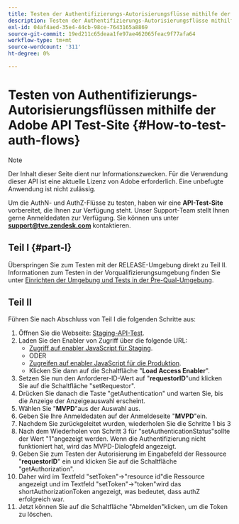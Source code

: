 ```yaml
---
title: Testen der Authentifizierungs-Autorisierungsflüsse mithilfe der Adobe API-Test-Site
description: Testen der Authentifizierungs-Autorisierungsflüsse mithilfe der Adobe API-Test-Site
exl-id: 04af4aed-35e4-44cb-98ce-7643165a8869
source-git-commit: 19ed211c65deaa1fe97ae462065feac9f77afa64
workflow-type: tm+mt
source-wordcount: '311'
ht-degree: 0%

---
```


# Testen von Authentifizierungs-Autorisierungsflüssen mithilfe der Adobe API Test-Site {#How-to-test-auth-flows}

>[!NOTE]
>
>Der Inhalt dieser Seite dient nur Informationszwecken. Für die Verwendung dieser API ist eine aktuelle Lizenz von Adobe erforderlich. Eine unbefugte Anwendung ist nicht zulässig.

Um die AuthN- und AuthZ-Flüsse zu testen, haben wir eine **API-Test-Site** vorbereitet, die Ihnen zur Verfügung steht. Unser Support-Team stellt Ihnen gerne Anmeldedaten zur Verfügung. Sie können uns unter **support@tve.zendesk.com** kontaktieren.


## Teil I {#part-I}

Überspringen Sie zum Testen mit der RELEASE-Umgebung direkt zu Teil II.  Informationen zum Testen in der Vorqualifizierungsumgebung finden Sie unter [Einrichten der Umgebung und Tests in der Pre-Qual-Umgebung](/help/authentication/setting-up-your-environment-and-testing-in-prequal.md).

## Teil II

Führen Sie nach Abschluss von Teil I die folgenden Schritte aus:


1. Öffnen Sie die Webseite: [Staging-API-Test](https://sp.auth-staging.adobe.com/apitest/api.html).
1. Laden Sie den Enabler von Zugriff über die folgende URL:
   * [Zugriff auf enabler JavaScript für Staging](https://entitlement.auth-staging.adobe.com/entitlement/js/AccessEnabler.js).
   * ODER
   * [Zugreifen auf enabler JavaScript für die Produktion](https://entitlement.auth.adobe.com/entitlement/js/AccessEnabler.js).
   * Klicken Sie dann auf die Schaltfläche &quot;**Load Access Enabler**&quot;.
1. Setzen Sie nun den Anforderer-ID-Wert auf &quot;**requestorID**&quot;und klicken Sie auf die Schaltfläche &quot;setRequestor&quot;.
1. Drücken Sie danach die Taste &quot;getAuthentication&quot; und warten Sie, bis die Anzeige der Anzeigeauswahl erscheint.
1. Wählen Sie &quot;**MVPD**&quot;aus der Auswahl aus.
1. Geben Sie Ihre Anmeldedaten auf der Anmeldeseite &quot;**MVPD**&quot;ein.
1. Nachdem Sie zurückgeleitet wurden, wiederholen Sie die Schritte 1 bis 3
1. Nach dem Wiederholen von Schritt 3 für &quot;setAuthenticationStatus&quot;sollte der Wert &quot;1&quot;angezeigt werden. Wenn die Authentifizierung nicht funktioniert hat, wird das MVPD-Dialogfeld angezeigt.
1. Geben Sie zum Testen der Autorisierung im Eingabefeld der Ressource &quot;**requestorID**&quot; ein und klicken Sie auf die Schaltfläche &quot;getAuthorization&quot;.
1. Daher wird im Textfeld &quot;setToken&quot;-\>&quot;resource id&quot;die Ressource angezeigt und im Textfeld &quot;setToken&quot;-\>&quot;token&quot;wird das shortAuthorizationToken angezeigt, was bedeutet, dass authZ erfolgreich war.
1. Jetzt können Sie auf die Schaltfläche &quot;Abmelden&quot;klicken, um die Token zu löschen.
